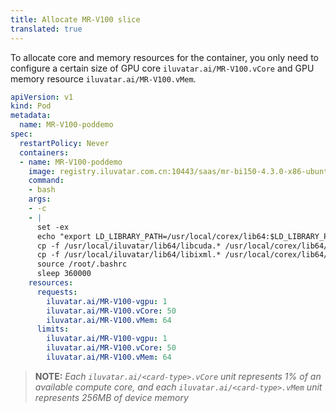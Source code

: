 ```yaml
---
title: Allocate MR-V100 slice
translated: true
---
```


To allocate core and memory resources for the container, you only need to configure a certain size of GPU core `iluvatar.ai/MR-V100.vCore` and GPU memory resource `iluvatar.ai/MR-V100.vMem`.

```yaml
apiVersion: v1
kind: Pod
metadata:
  name: MR-V100-poddemo
spec:
  restartPolicy: Never
  containers:
  - name: MR-V100-poddemo
    image: registry.iluvatar.com.cn:10443/saas/mr-bi150-4.3.0-x86-ubuntu22.04-py3.10-base-base:v1.0
    command: 
    - bash
    args:
    - -c
    - |
      set -ex
      echo "export LD_LIBRARY_PATH=/usr/local/corex/lib64:$LD_LIBRARY_PATH">> /root/.bashrc
      cp -f /usr/local/iluvatar/lib64/libcuda.* /usr/local/corex/lib64/
      cp -f /usr/local/iluvatar/lib64/libixml.* /usr/local/corex/lib64/
      source /root/.bashrc
      sleep 360000
    resources:
      requests:
        iluvatar.ai/MR-V100-vgpu: 1
        iluvatar.ai/MR-V100.vCore: 50
        iluvatar.ai/MR-V100.vMem: 64
      limits:
        iluvatar.ai/MR-V100-vgpu: 1
        iluvatar.ai/MR-V100.vCore: 50
        iluvatar.ai/MR-V100.vMem: 64
```

> **NOTE:** *Each `iluvatar.ai/<card-type>.vCore` unit represents 1% of an available compute core, and each `iluvatar.ai/<card-type>.vMem` unit represents 256MB of device memory*